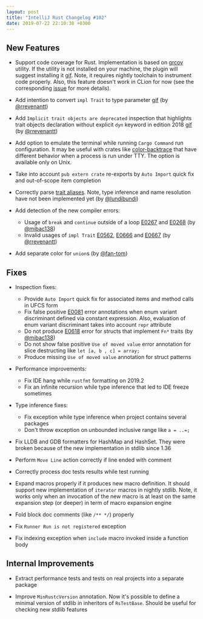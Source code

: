 ```yaml
---
layout: post
title: "IntelliJ Rust Changelog #102"
date: 2019-07-22 22:10:38 +0300
---
```



## New Features

<!-- https://github.com/intellij-rust/intellij-rust/pull/3618 -->
* Support code coverage for Rust. Implementation is based on [grcov](https://github.com/mozilla/grcov) utility.
If the utility is not installed on your machine, the plugin will suggest installing it [gif](https://user-images.githubusercontent.com/2539310/61651954-a5afbe80-acbf-11e9-97ad-87cdb51e4585.gif).
Note, it requires nightly toolchain to instrument code properly. 
Also, this feature doesn't work in CLion for now (see the corresponding [issue](https://youtrack.jetbrains.com/issue/CPP-9678)
for more details).

<!-- https://github.com/intellij-rust/intellij-rust/pull/4108 -->
* Add intention to convert `impl Trait` to type parameter [gif](https://user-images.githubusercontent.com/6079006/61620233-23041080-ac79-11e9-8a2e-502ed26ccb1b.gif) (by [@rrevenantt])

<!-- https://github.com/intellij-rust/intellij-rust/pull/4022 -->
* Add `Implicit trait objects are deprecated` inspection that highlights trait objects declaration without explicit `dyn` keyword in edition 2018 [gif](https://user-images.githubusercontent.com/2539310/61616016-0adbc380-ac70-11e9-968e-8d5f2058f15f.gif) (by [@rrevenantt])

<!-- https://github.com/intellij-rust/intellij-rust/pull/4090 -->
* Add option to emulate the terminal while running `Cargo Command` run configuration. 
It may be useful with crates like [color-backtrace](https://crates.io/crates/color-backtrace) that have different behavior when a process is run under TTY.
The option is available only on Unix.

<!-- https://github.com/intellij-rust/intellij-rust/pull/4078 -->
* Take into account `pub extern crate` re-exports by `Auto Import` quick fix and out-of-scope item completion

<!-- https://github.com/intellij-rust/intellij-rust/pull/4134 -->
* Correctly parse [trait aliases](https://github.com/rust-lang/rfcs/blob/master/text/1733-trait-alias.md).
Note, type inference and name resolution have not been implemented yet (by [@lundibundi])

* Add detection of the new compiler errors: 
  <!-- https://github.com/intellij-rust/intellij-rust/pull/3979 -->
  * Usage of `break` and `continue` outside of a loop [E0267](https://doc.rust-lang.org/error-index.html#E0267)
  and [E0268](https://doc.rust-lang.org/error-index.html#E0268) (by [@mibac138])
  <!-- https://github.com/intellij-rust/intellij-rust/pull/4140 -->
  * Invalid usages of `impl Trait` [E0562](https://doc.rust-lang.org/error-index.html#E0562), 
  [E0666](https://doc.rust-lang.org/error-index.html#E0666) and [E0667](https://doc.rust-lang.org/error-index.html#E0667) (by [@rrevenantt])
  
<!-- https://github.com/intellij-rust/intellij-rust/pull/4128 -->
* Add separate color for `union`s (by [@fan-tom])

## Fixes

* Inspection fixes:
    <!-- https://github.com/intellij-rust/intellij-rust/pull/4070 -->
    * Provide `Auto Import` quick fix for associated items and method calls in UFCS form
    <!-- https://github.com/intellij-rust/intellij-rust/pull/4120 -->
    * Fix false positive [E0081](https://doc.rust-lang.org/error-index.html#E0081) error annotations when enum variant discriminant defined via constant expression.
    Also, evaluation of enum variant discriminant takes into account `repr` attribute
    <!-- https://github.com/intellij-rust/intellij-rust/pull/4148 -->
    * Do not produce [E0618](https://doc.rust-lang.org/error-index.html#E0618) error for structs that implement `Fn*` traits (by [@mibac138])
    <!-- https://github.com/intellij-rust/intellij-rust/pull/4046 -->
    * Do not show false positive `Use of moved value` error annotation for slice destructing like `let [a, b , c] = array;`
    <!-- https://github.com/intellij-rust/intellij-rust/pull/4047 -->
    * Produce missing `Use of moved value` annotation for struct patterns
    
* Performance improvements:
    <!-- https://github.com/intellij-rust/intellij-rust/pull/4151 -->
    * Fix IDE hang while `rustfmt` formatting on 2019.2  
    <!-- https://github.com/intellij-rust/intellij-rust/pull/4114 -->
    * Fix an infinite recursion while type inference that led to IDE freeze sometimes
    
* Type inference fixes:
    <!-- https://github.com/intellij-rust/intellij-rust/pull/4162 -->
    * Fix exception while type inference when project contains several packages 
    <!-- https://github.com/intellij-rust/intellij-rust/pull/4124 -->
    * Don't throw exception on unbounded inclusive range like `a = ..=;`

<!-- https://github.com/intellij-rust/intellij-rust/pull/4107 -->
* Fix LLDB and GDB formatters for HashMap and HashSet. They were broken because of the new implementation in stdlib since 1.36 

<!-- https://github.com/intellij-rust/intellij-rust/pull/4160 -->
* Perform `Move Line` action correctly if line ended with comment

<!-- https://github.com/intellij-rust/intellij-rust/pull/3731 -->
* Correctly process doc tests results while test running

<!-- https://github.com/intellij-rust/intellij-rust/pull/4099 -->
* Expand macros properly if it produces new macro definition. It should support new implementation of `iterator` macros in nightly stdlib.
Note, it works only when an invocation of the new macro is at least on the same expansion step (or deeper) in term of macro expansion engine   

<!-- https://github.com/intellij-rust/intellij-rust/pull/4119 -->
* Fold block doc comments (like `/** */`) properly

<!-- https://github.com/intellij-rust/intellij-rust/pull/4115 -->
* Fix `Runner Run is not registered` exception

<!-- https://github.com/intellij-rust/intellij-rust/pull/4122 -->
* Fix indexing exception when `include` macro invoked inside a function body

## Internal Improvements

<!-- https://github.com/intellij-rust/intellij-rust/pull/4136 -->
* Extract performance tests and tests on real projects into a separate package

<!-- https://github.com/intellij-rust/intellij-rust/pull/4154 -->
* Improve `MinRustcVersion` annotation. Now it's possible to define a minimal version of stdlib in inheritors of `RsTestBase`.
Should be useful for checking new stdlib features  




[@fan-tom]: https://github.com/fan-tom
[@lundibundi]: https://github.com/lundibundi
[@mibac138]: https://github.com/mibac138
[@rrevenantt]: https://github.com/rrevenantt
